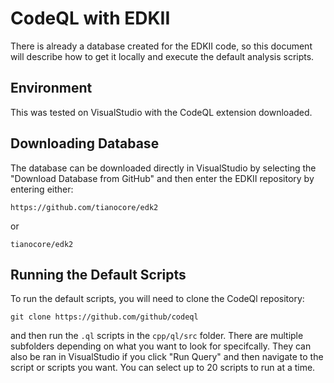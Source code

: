 # CodeQL with EDKII

There is already a database created for the EDKII code, so this document will describe how to get it locally and execute the default analysis scripts.

## Environment
This was tested on VisualStudio with the CodeQL extension downloaded. 

## Downloading Database
The database can be downloaded directly in VisualStudio by selecting the "Download Database from GitHub" and then enter the EDKII repository by entering either:
```
https://github.com/tianocore/edk2
```
or
```
tianocore/edk2
```

## Running the Default Scripts
To run the default scripts, you will need to clone the CodeQl repository:
```
git clone https://github.com/github/codeql
```
and then run the `.ql` scripts in the `cpp/ql/src` folder. There are multiple subfolders depending on what you want to look for specifcally. They can also be ran in VisualStudio if you click "Run Query" and then navigate to the script or scripts you want. You can select up to 20 scripts to run at a time.